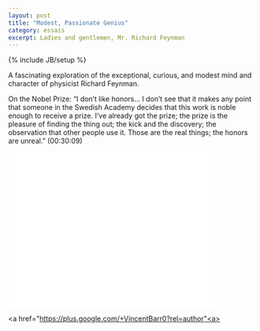 ```yaml
---
layout: post
title: "Modest, Passionate Genius"
category: essais
excerpt: Ladies and gentlemen, Mr. Richard Feynman
---
```

{% include JB/setup %}

A fascinating exploration of the exceptional, curious, and modest mind and character of physicist Richard Feynman.

On the Nobel Prize:
“I don’t like honors… I don’t see that it makes any point that someone in the Swedish Academy decides that this work is noble enough to receive a prize. I’ve already got the prize; the prize is the pleasure of finding the thing out; the kick and the discovery; the observation that other people use it. Those are the real things; the honors are unreal.” (00:30:09)

<iframe width="420" height="315" src="//www.youtube.com/embed/Fzg1CU8t9nw" frameborder="0"> </iframe>

<a href="https://plus.google.com/+VincentBarr0?rel=author"<a></a>